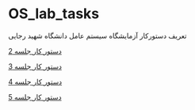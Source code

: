 # OS_lab_tasks
تعریف دستورکار آزمایشگاه سیستم عامل دانشگاه شهید رجایی

[دستور کار جلسه 2](session2.md)

[دستور کار جلسه 3](session3.md)

[دستور کار جلسه 4](session4.md)

[دستور کار جلسه 5](session5.md)

